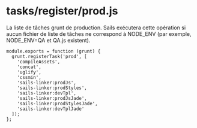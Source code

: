 # tasks/register/prod.js


<docmeta name="displayName" value="prod.js">

La liste de tâches grunt de production. Sails exécutera cette opération si aucun fichier de liste de tâches ne correspond à NODE_ENV (par exemple, NODE_ENV=QA et QA.js existent).

```
module.exports = function (grunt) {
  grunt.registerTask('prod', [
    'compileAssets',
    'concat',
    'uglify',
    'cssmin',
    'sails-linker:prodJs',
    'sails-linker:prodStyles',
    'sails-linker:devTpl',
    'sails-linker:prodJsJade',
    'sails-linker:prodStylesJade',
    'sails-linker:devTplJade'
  ]);
};

```
